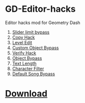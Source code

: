 # GD-Editor-hacks
Editor hacks mod for Geometry Dash

<ol>
<li><a href=".">Slider limit bypass</a></li>
<li><a href=".">Copy Hack</a></li>
<li><a href=".">Level Edit</a></li>
<li><a href=".">Custom Object Bypass</a></li>
<li><a href=".">Verify Hack</a></li>
<li><a href=".">Object Bypass</a></li>
<li><a href=".">Text Length</a></li>
<li><a href=".">Character Filter</a></li>
<li><a href=".">Default Song Bypass</a></li>
</ol>

<h1><a href="https://github.com/user95401/GD-Editor-hacks/releases/download/Download/GD.Editor.hacks.by.user666.zip">Download</a></h1>
